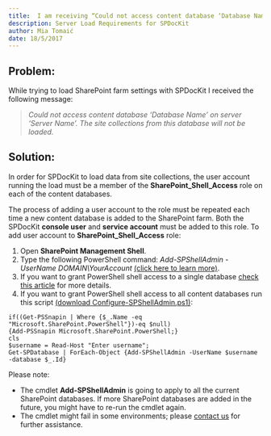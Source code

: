 ```yaml
---
title:  I am receiving “Could not access content database ‘Database Name’ on server ‘Server Name’.”
description: Server Load Requirements for SPDocKit
author: Mia Tomaić
date: 18/5/2017
---
```

## Problem:
While  trying to load SharePoint farm settings with SPDocKit I received the following message:
> *Could not access content database ‘Database Name’ on server ‘Server Name’. The site collections from this database will not be loaded.*

## Solution:
In order for SPDocKit to load data from site collections, the user account running the load must be a member of the **SharePoint_Shell_Access** role on each of the content databases.

The process of adding a user account to the role must be repeated each time a new content database is added to the SharePoint farm. Both the SPDocKit **console user** and **service account** must be added to this role. To add user account to **SharePoint_Shell_Access** role:

1. Open **SharePoint Management Shell**.
2. Type the following PowerShell command: *Add-SPShellAdmin -UserName DOMAIN\YourAccount* [(click here to learn more)](https://technet.microsoft.com/en-us/library/ff607596.aspx).
3. If you want to grant PowerShell shell access to a single database [check this article](https://technet.microsoft.com/en-us/library/ff607596.aspx) for more details.
4. If you want to grant PowerShell shell access to all content databases run this script
[(download Configure-SPShellAdmin.ps1)](https://www.spdockit.com/wp-content/uploads/2015/02/Configure-SPShellAdmin.zip):

```
if((Get-PSSnapin | Where {$_.Name -eq "Microsoft.SharePoint.PowerShell"})-eq $null)
{Add-PSSnapin Microsoft.SharePoint.PowerShell;}
cls
$username = Read-Host "Enter username";
Get-SPDatabase | ForEach-Object {Add-SPShellAdmin -UserName $username -database $_.Id}
```
Please note:

* The cmdlet **Add-SPShellAdmin** is going to apply to all the current SharePoint databases. If more SharePoint databases are added in the future, you might have to re-run the cmdlet again.
* The cmdlet might fail in some environments; please [contact us](https://www.spdockit.com/support/contact-us/) for further assistance.